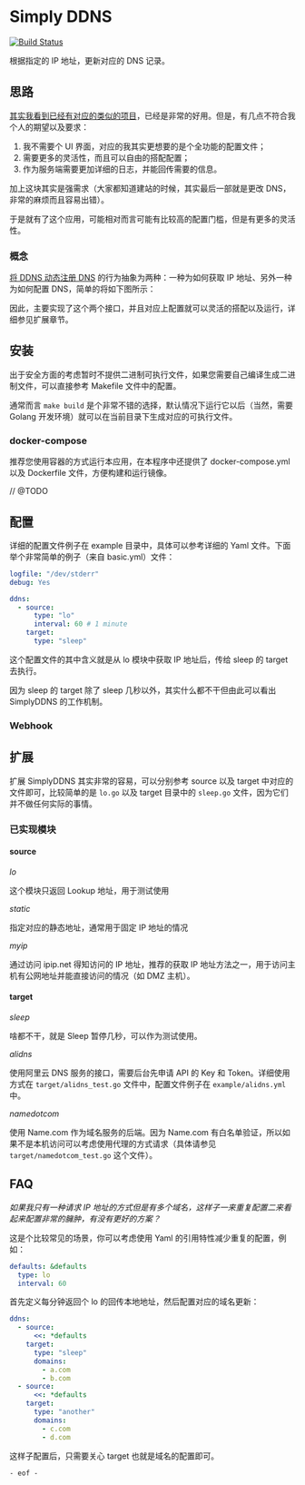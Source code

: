 # Simply DDNS

[![Build Status](https://ci.wooramel.cn/api/badges/mingcheng/simplyddns/status.svg)](https://ci.wooramel.cn/mingcheng/simplyddns)

根据指定的 IP 地址，更新对应的 DNS 记录。

## 思路

[其实我看到已经有对应的类似的项目](https://github.com/mingcheng/ddns-go)，已经是非常的好用。但是，有几点不符合我个人的期望以及要求：

1. 我不需要个 UI 界面，对应的我其实更想要的是个全功能的配置文件；
2. 需要更多的灵活性，而且可以自由的搭配配置；
3. 作为服务端需要更加详细的日志，并能回传需要的信息。

加上这块其实是强需求（大家都知道建站的时候，其实最后一部就是更改 DNS，非常的麻烦而且容易出错）。

于是就有了这个应用，可能相对而言可能有比较高的配置门槛，但是有更多的灵活性。

### 概念

[将 DDNS 动态注册 DNS](https://en.wikipedia.org/wiki/Dynamic_DNS) 的行为抽象为两种：一种为如何获取 IP 地址、另外一种为如何配置 DNS，简单的将如下图所示：

因此，主要实现了这个两个接口，并且对应上配置就可以灵活的搭配以及运行，详细参见扩展章节。

## 安装

出于安全方面的考虑暂时不提供二进制可执行文件，如果您需要自己编译生成二进制文件，可以直接参考 Makefile 文件中的配置。

通常而言 `make build` 是个非常不错的选择，默认情况下运行它以后（当然，需要 Golang 开发环境）就可以在当前目录下生成对应的可执行文件。

### docker-compose

推荐您使用容器的方式运行本应用，在本程序中还提供了 docker-compose.yml 以及 Dockerfile 文件，方便构建和运行镜像。

// @TODO

## 配置

详细的配置文件例子在 example 目录中，具体可以参考详细的 Yaml 文件。下面举个非常简单的例子（来自 basic.yml）文件：

```yaml
logfile: "/dev/stderr"
debug: Yes

ddns:
  - source:
      type: "lo"
      interval: 60 # 1 minute
    target:
      type: "sleep"
```

这个配置文件的其中含义就是从 lo 模块中获取 IP 地址后，传给 sleep 的 target 去执行。

因为 sleep 的 target 除了 sleep 几秒以外，其实什么都不干但由此可以看出 SimplyDDNS 的工作机制。

### Webhook

## 扩展

扩展 SimplyDDNS 其实非常的容易，可以分别参考 source 以及 target 中对应的文件即可，比较简单的是 `lo.go` 以及 target 目录中的 `sleep.go` 文件，因为它们并不做任何实际的事情。

### 已实现模块

#### source

_lo_

这个模块只返回 Lookup 地址，用于测试使用

_static_

指定对应的静态地址，通常用于固定 IP 地址的情况

_myip_

通过访问 ipip.net 得知访问的 IP 地址，推荐的获取 IP 地址方法之一，用于访问主机有公网地址并能直接访问的情况（如 DMZ 主机）。

#### target

_sleep_

啥都不干，就是 Sleep 暂停几秒，可以作为测试使用。

_alidns_

使用阿里云 DNS 服务的接口，需要后台先申请 API 的 Key 和 Token。详细使用方式在 `target/alidns_test.go` 文件中，配置文件例子在 `example/alidns.yml` 中。

_namedotcom_

使用 Name.com 作为域名服务的后端。因为 Name.com 有白名单验证，所以如果不是本机访问可以考虑使用代理的方式请求（具体请参见 `target/namedotcom_test.go` 这个文件）。

## FAQ

_如果我只有一种请求 IP 地址的方式但是有多个域名，这样子一来重复配置二来看起来配置非常的臃肿，有没有更好的方案？_

这是个比较常见的场景，你可以考虑使用 Yaml 的引用特性减少重复的配置，例如：

```yaml
defaults: &defaults
  type: lo
  interval: 60
```

首先定义每分钟返回个 lo 的回传本地地址，然后配置对应的域名更新：

```yaml
ddns:
  - source:
      <<: *defaults
    target:
      type: "sleep"
      domains:
        - a.com
        - b.com
  - source:
      <<: *defaults
    target:
      type: "another"
      domains:
        - c.com
        - d.com
```

这样子配置后，只需要关心 target 也就是域名的配置即可。

`- eof -`
